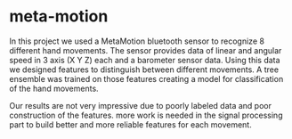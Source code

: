# meta-motion

In this project we used a MetaMotion bluetooth sensor to recognize 8 different hand movements.
The sensor provides data of linear and angular speed in 3 axis (X Y Z) each and a barometer sensor data.
Using this data we designed features to distinguish between different movements.
A tree ensemble was trained on those features creating a model for classification of the hand movements.

Our results are not very impressive due to poorly labeled data and poor construction of the features.
more work is needed in the signal processing part to build better and more reliable features for each movement.
